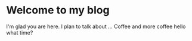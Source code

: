 # Welcome to my blog

I'm glad you are here. I plan to talk about ...
Coffee and more coffee
hello what time?
